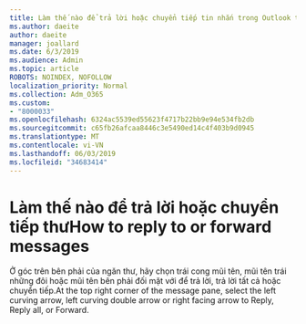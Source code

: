 ```yaml
---
title: Làm thế nào để trả lời hoặc chuyển tiếp tin nhắn trong Outlook trên web
ms.author: daeite
author: daeite
manager: joallard
ms.date: 6/3/2019
ms.audience: Admin
ms.topic: article
ROBOTS: NOINDEX, NOFOLLOW
localization_priority: Normal
ms.collection: Adm_O365
ms.custom:
- "8000033"
ms.openlocfilehash: 6324ac5539ed55623f4717b22bb9e94e534fb2db
ms.sourcegitcommit: c65fb26afcaa8446c3e5490ed14c4f403b9d0945
ms.translationtype: MT
ms.contentlocale: vi-VN
ms.lasthandoff: 06/03/2019
ms.locfileid: "34683414"
---
```

# <a name="how-to-reply-to-or-forward-messages"></a><span data-ttu-id="13af7-102">Làm thế nào để trả lời hoặc chuyển tiếp thư</span><span class="sxs-lookup"><span data-stu-id="13af7-102">How to reply to or forward messages</span></span>

<span data-ttu-id="13af7-103">Ở góc trên bên phải của ngăn thư, hãy chọn trái cong mũi tên, mũi tên trái những đôi hoặc mũi tên bên phải đối mặt với để trả lời, trả lời tất cả hoặc chuyển tiếp.</span><span class="sxs-lookup"><span data-stu-id="13af7-103">At the top right corner of the message pane, select the left curving arrow, left curving double arrow or right facing arrow to Reply, Reply all, or Forward.</span></span>